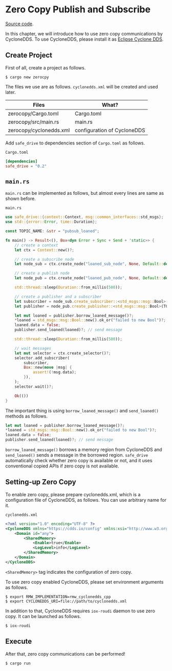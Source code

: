 # Zero Copy Publish and Subscribe

[Source code](https://github.com/tier4/safe_drive_tutorial/tree/main/zerocopy).

In this chapter, we will introduce how to use zero copy communications by CycloneDDS.
To use CycloneDDS, please install it as [Eclipse Cyclone DDS](http://docs.ros.org.ros.informatik.uni-freiburg.de/en/humble/Installation/DDS-Implementations/Working-with-Eclipse-CycloneDDS.html).

## Create Project

First of all, create a project as follows.

```
$ cargo new zerocpy
```

The files we use are as follows. `cyclonedds.xml` will be created and used later.

| Files                   | What?                       |
|-------------------------|-----------------------------|
| zerocopy/Cargo.toml     | Cargo.toml                  |
| zerocopy/src/main.rs    | main.rs                     |
| zerocopy/cyclonedds.xml | configuration of CycloneDDS |

Add `safe_drive` to dependencies section of `Cargo.toml` as follows.

`Cargo.toml`

```toml
[dependencies]
safe_drive = "0.2"
```

## `main.rs`

`main.rs` can be implemented as follows,
but almost every lines are same as shown before.

`main.rs`

```rust
use safe_drive::{context::Context, msg::common_interfaces::std_msgs};
use std::{error::Error, time::Duration};

const TOPIC_NAME: &str = "pubsub_loaned";

fn main() -> Result<(), Box<dyn Error + Sync + Send + 'static>> {
    // create a context
    let ctx = Context::new()?;

    // create a subscribe node
    let node_sub = ctx.create_node("loaned_sub_node", None, Default::default())?;

    // create a publish node
    let node_pub = ctx.create_node("loaned_pub_node", None, Default::default())?;

    std::thread::sleep(Duration::from_millis(500));

    // create a publisher and a subscriber
    let subscriber = node_sub.create_subscriber::<std_msgs::msg::Bool>(TOPIC_NAME, None)?;
    let publisher = node_pub.create_publisher::<std_msgs::msg::Bool>(TOPIC_NAME, None)?;

    let mut loaned = publisher.borrow_loaned_message()?;
    *loaned = std_msgs::msg::Bool::new().ok_or("failed to new Bool")?;
    loaned.data = false;
    publisher.send_loaned(loaned)?; // send message

    std::thread::sleep(Duration::from_millis(500));

    // wait messages
    let mut selector = ctx.create_selector()?;
    selector.add_subscriber(
        subscriber,
        Box::new(move |msg| {
            assert!(!msg.data);
        }),
    );
    selector.wait()?;

    Ok(())
}
```

The important thing is using `borrow_loaned_message()` and `send_loaned()` methods as follows.

```rust
let mut loaned = publisher.borrow_loaned_message()?;
*loaned = std_msgs::msg::Bool::new().ok_or("failed to new Bool")?;
loaned.data = false;
publisher.send_loaned(loaned)?; // send message
```

`borrow_loaned_message()` borrows a memory region from CycloneDDS and
`send_loaned()` sends a message in the borrowed region.
`safe_drive` automatically check whether zero copy is available or not,
and it uses conventional copied APIs if zero copy is not available.

## Setting-up Zero Copy

To enable zero copy, please prepare cyclonedds.xml, which is a configuration file of CycloneDDS, as follows.
You can use arbitrary name for it.

`cyclonedds.xml`

```xml
<?xml version="1.0" encoding="UTF-8" ?>
<CycloneDDS xmlns="https://cdds.io/config" xmlns:xsi="http://www.w3.org/2001/XMLSchema-instance" xsi:schemaLocation="https://cdds.io/config https://raw.githubusercontent.com/eclipse-cyclonedds/cyclonedds/iceoryx/etc/cyclonedds.xsd">
    <Domain id="any">
        <SharedMemory>
            <Enable>true</Enable>
            <LogLevel>info</LogLevel>
        </SharedMemory>
    </Domain>
</CycloneDDS>
```

`<SharedMemory>` tag indicates the configuration of zero copy.

To use zero copy enabled CycloneDDS, please set environment arguments as follows.

```text
$ export RMW_IMPLEMENTATION=rmw_cyclonedds_cpp
$ export CYCLONEDDS_URI=file://path/to/cyclonedds.xml
```

In addition to that, CycloneDDS requires `iox-roudi` daemon to use zero copy.
It can be launched as follows.

```text
$ iox-roudi
```

## Execute

After that, zero copy communications can be performed!

```text
$ cargo run
```
